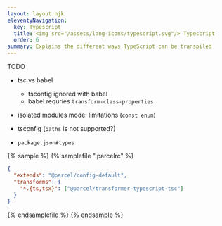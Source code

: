 ```yaml
---
layout: layout.njk
eleventyNavigation:
  key: Typescript
  title: <img src="/assets/lang-icons/typescript.svg"/> Typescript
  order: 6
summary: Explains the different ways TypeScript can be transpiled
---
```


TODO

- tsc vs babel
  - tsconfig ignored with babel
  - babel requries `transform-class-properties`

- isolated modules mode: limitations (`const enum`)
- tsconfig (`paths` is not supported?)
- `package.json#types`

{% sample %}
{% samplefile ".parcelrc" %}

```json
{
  "extends": "@parcel/config-default",
  "transforms": {
    "*.{ts,tsx}": ["@parcel/transformer-typescript-tsc"]
  }
}
```

{% endsamplefile %}
{% endsample %}

